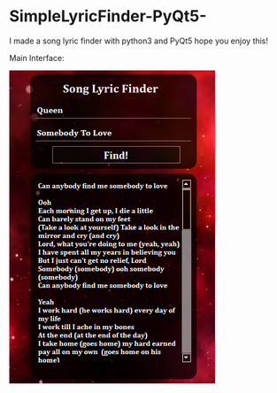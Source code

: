 # SimpleLyricFinder-PyQt5-
I made a song lyric finder with python3 and PyQt5 hope you enjoy this!

Main Interface:

![Main Interface](Capture.PNG)
